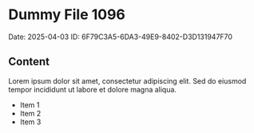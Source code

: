 # Dummy File 1096

Date: 2025-04-03
ID: 6F79C3A5-6DA3-49E9-8402-D3D131947F70

## Content

Lorem ipsum dolor sit amet, consectetur adipiscing elit.
Sed do eiusmod tempor incididunt ut labore et dolore magna aliqua.

* Item 1
* Item 2
* Item 3

